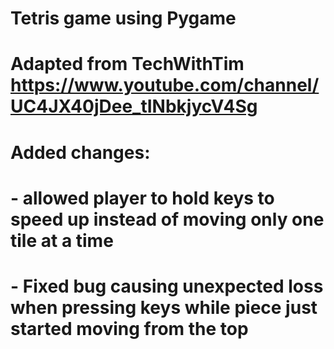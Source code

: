# Tetris game using Pygame
# Adapted from TechWithTim https://www.youtube.com/channel/UC4JX40jDee_tINbkjycV4Sg
# Added changes:
# - allowed player to hold keys to speed up instead of moving only one tile at a time
# - Fixed bug causing unexpected loss when pressing keys while piece just started moving from the top